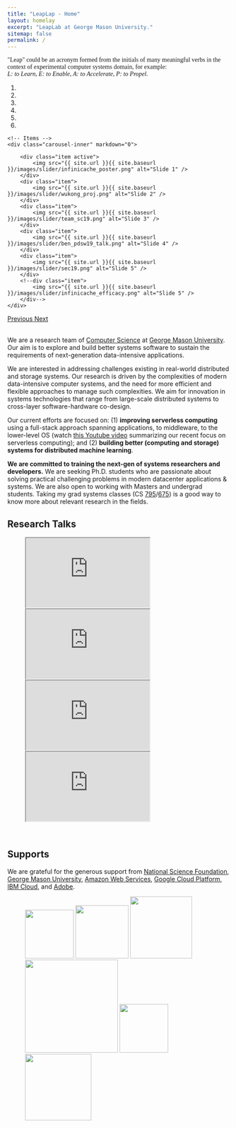 ```yaml
---
title: "LeapLap - Home"
layout: homelay
excerpt: "LeapLab at George Mason University."
sitemap: false
permalink: /
---
```


<span class="glyphicon glyphicon-star" aria-hidden="true"></span> <font face="Palatino Linotype">"Leap" could be an acronym formed from the initials of many meaningful verbs in the context of experimental computer systems domain, for example:<br />
<em>L: to Learn, E: to Enable, A: to Accelerate, P: to Propel.</em></font>
<!--A research team whose goal is to <strong>p</strong>ropel computer systems techniques and <strong>e</strong>nhancements with insights learned through experiments and practical
deployments.</font-->

<div markdown="0" id="carousel" class="carousel slide" data-ride="carousel" data-interval="5000" data-pause="hover" >
    <!-- Menu -->
    <ol class="carousel-indicators">
        <li data-target="#carousel" data-slide-to="0" class="active"></li>
        <li data-target="#carousel" data-slide-to="1"></li>
        <li data-target="#carousel" data-slide-to="2"></li>
        <li data-target="#carousel" data-slide-to="3"></li>
        <li data-target="#carousel" data-slide-to="4"></li>
        <li data-target="#carousel" data-slide-to="5"></li>
    </ol>

    <!-- Items -->
    <div class="carousel-inner" markdown="0">

        <div class="item active">
            <img src="{{ site.url }}{{ site.baseurl }}/images/slider/infinicache_poster.png" alt="Slide 1" />
        </div>
        <div class="item">
            <img src="{{ site.url }}{{ site.baseurl }}/images/slider/wukong_proj.png" alt="Slide 2" />
        </div>
        <div class="item">
            <img src="{{ site.url }}{{ site.baseurl }}/images/slider/team_sc19.png" alt="Slide 3" />
        </div>
        <div class="item">
            <img src="{{ site.url }}{{ site.baseurl }}/images/slider/ben_pdsw19_talk.png" alt="Slide 4" />
        </div>
        <div class="item">
            <img src="{{ site.url }}{{ site.baseurl }}/images/slider/sec19.png" alt="Slide 5" />
        </div>
        <!--div class="item">
            <img src="{{ site.url }}{{ site.baseurl }}/images/slider/infinicache_efficacy.png" alt="Slide 5" />
        </div-->
    </div>
  <a class="left carousel-control" href="#carousel" role="button" data-slide="prev">
    <span class="glyphicon glyphicon-chevron-left" aria-hidden="true"></span>
    <span class="sr-only">Previous</span>
  </a>
  <a class="right carousel-control" href="#carousel" role="button" data-slide="next">
    <span class="glyphicon glyphicon-chevron-right" aria-hidden="true"></span>
    <span class="sr-only">Next</span>
  </a>
</div>

<br/>

We are a research team of [Computer Science](https://cs.gmu.edu) at [George Mason University](https://gmu.edu). 
Our aim is to explore and build better systems software to sustain
the requirements of next-generation data-intensive applications.

We are interested in addressing challenges existing in
real-world distributed and storage systems.  Our research is driven
by the complexities of modern data-intensive computer systems, and
the need for more efficient and flexible approaches to manage such
complexities. We aim for innovation in systems technologies that
range from large-scale distributed systems to cross-layer
software-hardware co-design.  

Our current efforts are focused on:
(1) **improving serverless computing** using a full-stack approach spanning
applications, to middleware, to the lower-level OS (watch [this
Youtube video](https://youtu.be/RT81ia23vH8) summarizing our recent
focus on serverless computing); and (2) **building better (computing
and storage) systems for distributed machine learning**.  

**We are committed to training the next-gen of systems researchers and
developers.** We are seeking Ph.D. students who are passionate about
solving practical challenging problems in modern datacenter
applications & systems. We are also open to working with Masters and
undergrad students. Taking my grad systems classes (CS
[795](https://cs.gmu.edu/~yuecheng/teaching/cs795_fall18/index.html)/[675](https://tddg.github.io/cs675-spring20/))
is a good way to know more about relevant research in the fields.


## Research Talks


<figure class="video_container">
  <iframe width="280" height="157" src="https://www.youtube.com/embed/3_NmYAh5zek" frameborder="20" allow="accelerometer; autoplay; clipboard-write; encrypted-media; gyroscope; picture-in-picture" allowfullscreen></iframe>
  <iframe width="280" height="157" src="https://www.youtube.com/embed/W0tENnx_58I" frameborder="20" allow="accelerometer; autoplay; clipboard-write; encrypted-media; gyroscope; picture-in-picture" allowfullscreen></iframe>
  <iframe width="280" height="157" src="https://www.youtube.com/embed/y8GZKn2zyNk" frameborder="20" allow="accelerometer; autoplay; clipboard-write; encrypted-media; gyroscope; picture-in-picture" allowfullscreen></iframe>
  <iframe width="280" height="157" src="https://www.youtube.com/embed/RT81ia23vH8" frameborder="20" allow="accelerometer; autoplay; clipboard-write; encrypted-media; gyroscope; picture-in-picture" allowfullscreen></iframe>
</figure>



<p><br/> </p>

## Supports

We are grateful for the generous support from [National Science Foundation](https://www.nsf.gov),
[George Mason University](https://gmu.edu), [Amazon Web Services](https://aws.amazon.com),  [Google Cloud Platform](https://cloud.google.com/), 
[IBM Cloud](https://www.ibm.com/cloud), 
and [Adobe](https://www.adobe.com/).

<figure class="fourth">
  <img src="{{ site.url }}{{ site.baseurl }}/images/logopic/Logo_NSF.png" style="width: 110px">
  <img src="{{ site.url }}{{ site.baseurl }}/images/logopic/Logo_GMU.jpg" style="width: 120px">
  <img src="{{ site.url }}{{ site.baseurl }}/images/logopic/Logo_AWS.svg" style="width: 140px">
  <img src="{{ site.url }}{{ site.baseurl }}/images/logopic/Logo_GCP.png" style="width: 210px">
  <img src="{{ site.url }}{{ site.baseurl }}/images/logopic/Logo_IBM_Cloud.png" style="width: 110px">
  <img src="{{ site.url }}{{ site.baseurl }}/images/logopic/Logo_Adobe.png" style="width: 150px">
</figure>
